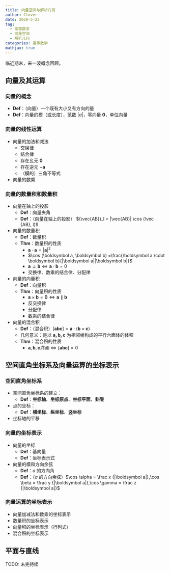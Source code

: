 ```yaml
---
title: 向量空间与解析几何
author: Clover
date: 2020-5-22
tag:
  - 高等数学
  - 向量空间
  - 解析几何
categories: 高等数学
mathjax: true
---
```


临近期末，来一波概念回顾。

<!--more-->

## 向量及其运算

### 向量的概念

- **Def**：（向量）一个既有大小又有方向的量
- **Def**：向量的模（或长度），范数 $|a|$，零向量 $\mathbf 0$，单位向量

### 向量的线性运算

- 向量的加法和减法
  - 交换律
  - 结合律
  - 存在幺元 $\mathbf 0$
  - 存在逆元 $-\boldsymbol a$
  - （模的）三角不等式
- 向量的数乘

### 向量的数量积和数量积

- 向量在轴上的投影
  - **Def**：向量夹角
  - **Def**：（向量在轴上的投影） $(\vec{AB})_l = |\vec{AB}| \cos (\vec {AB}, l)$
- 向量的数量积
  - **Def**：数量积
  - **Thm**：数量积的性质
    - $\boldsymbol a \cdot \boldsymbol a = |\boldsymbol a|^2$
    - $\cos (\boldsymbol a, \boldsymbol b) =\frac{\boldsymbol a \cdot \boldsymbol b}{|\boldsymbol a||\boldsymbol b|}$
    - $\boldsymbol a \perp \boldsymbol b \Leftrightarrow \boldsymbol a \cdot \boldsymbol b = 0$
    - 交换律、数乘的结合律、分配律
- 向量的向量积
  - **Def**：向量积
  - **Thm**：向量积的性质
    - $\boldsymbol a \times \boldsymbol b = \boldsymbol 0\Leftrightarrow \boldsymbol a \parallel \boldsymbol b$
    - 反交换律
    - 分配律
    - 数乘的结合律
- 向量的混合积
  - **Def**：（混合积）$[\boldsymbol{abc}] = \boldsymbol a \cdot (\boldsymbol b \times \boldsymbol c)$
  - 几何意义：是以 $\boldsymbol{a,b,c}$ 为相邻棱构成的平行六面体的体积
  - **Thm**：混合积的性质
    - $\boldsymbol a,\boldsymbol b,\boldsymbol c 共面 \Leftrightarrow [\boldsymbol{abc}]=0$

## 空间直角坐标系及向量运算的坐标表示

### 空间直角坐标系

- 空间直角坐标系的建立：
  - **Def**：**坐标轴**、**坐标原点**、**坐标平面**、**卦限**
- 点的坐标：
  - **Def**：**横坐标**、**纵坐标**、**竖坐标**
- 坐标轴的平移

### 向量的坐标表示

- 向量的坐标
  - **Def**：基向量
  - **Def**：坐标表示式
- 向量的模和方向余弦
  - **Def**：$a$ 的方向角
  - **Def**：（$a$ 的方向余弦）$\cos \alpha = \frac x {|\boldsymbol a|},\cos \beta = \frac y {|\boldsymbol a|},\cos \gamma = \frac z {|\boldsymbol a|}$

### 向量运算的坐标表示

- 向量加减法和数乘的坐标表示
- 数量积的坐标表示
- 向量积的坐标表示（行列式）
- 混合积的坐标表示

## 平面与直线

TODO: 未完待续